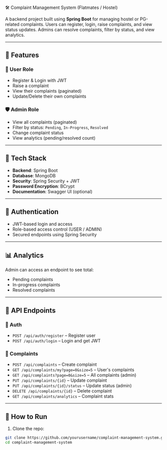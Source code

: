  🛠️ Complaint Management System (Flatmates / Hostel)

A backend project built using **Spring Boot** for managing hostel or PG-related complaints. Users can register, login, raise complaints, and view status updates. Admins can resolve complaints, filter by status, and view analytics.

---

## 🚀 Features

### 👤 User Role
- Register & Login with JWT
- Raise a complaint
- View their complaints (paginated)
- Update/Delete their own complaints

### 🛡️ Admin Role
- View all complaints (paginated)
- Filter by status: `Pending`, `In-Progress`, `Resolved`
- Change complaint status
- View analytics (pending/resolved count)

---

## 🧱 Tech Stack

- **Backend**: Spring Boot
- **Database**: MongoDB
- **Security**: Spring Security + JWT
- **Password Encryption**: BCrypt
- **Documentation**: Swagger UI (optional)

---

## 🔐 Authentication

- JWT-based login and access
- Role-based access control (USER / ADMIN)
- Secured endpoints using Spring Security

---

## 📊 Analytics

Admin can access an endpoint to see total:
- Pending complaints
- In-progress complaints
- Resolved complaints

---

## 📄 API Endpoints

### 🔐 Auth
- `POST /api/auth/register` – Register user
- `POST /api/auth/login` – Login and get JWT

### 📝 Complaints
- `POST /api/complaints` – Create complaint
- `GET /api/complaints/my?page=0&size=5` – User's complaints
- `GET /api/complaints?page=0&size=5` – All complaints (admin)
- `PUT /api/complaints/{id}` – Update complaint
- `PUT /api/complaints/{id}/status` – Update status (admin)
- `DELETE /api/complaints/{id}` – Delete complaint
- `GET /api/complaints/analytics` – Complaint stats

---

## 🔧 How to Run

1. Clone the repo:
```bash
git clone https://github.com/yourusername/complaint-management-system.git
cd complaint-management-system
